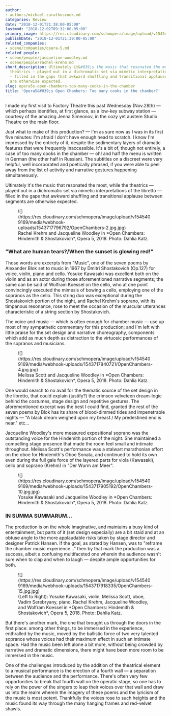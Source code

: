 ```yaml
---
author:
- authors/michael-zarathuscook.md
categories: Review
date: "2018-12-01T21:38:00-05:00"
lastmod: "2018-12-02T09:32:00-05:00"
primary_image: https://res.cloudinary.com/schmopera/image/upload/v1545409169/media/webhook-uploads/1543718324805/sqOpenChambers-8.jpg.jpg
publishDate: "2018-12-01T21:39:00-05:00"
related_companies:
- scene/companies/opera-5.md
related_people:
- scene/people/jacqueline-woodley.md
- scene/people/rachel-krehm.md
short_description: Ultimately it&#039;s the music that resonated the most, while the
  theatrics — played out in a dichromatic set via mimetic interpretations of the libretto
  — filled in the gaps that awkward shuffling and transitional applause between segments
  are otherwise expected.
slug: opera5s-open-chambers-too-many-cooks-in-the-chamber
title: 'Opera5&#039;s Open Chambers: Too many cooks in the chamber?'
---
```


I made my first visit to Factory Theatre this past Wednesday (Nov.28th) — which perhaps identifies, at first glance, as a low-key subway station — courtesy of the amazing Jenna Simeonov, in the cozy yet austere Studio Theatre on the main floor. 

Just what to make of this production? — I'm as sure now as I was in its first five minutes: I'm afraid I don't have enough head to scratch. I know I'm impressed by the entirety of it, despite the sedimentary layers of dramatic features that were frequently inaccessible. It's a bit of, though not entirely, a case of too many cooks in the chamber — oh! and half the menu is written in German (the other half in Russian). The subtitles on a discreet were very helpful, well incorporated and poetically phrased, if you were able to peel away from the list of activity and narrative gestures happening simultaneously. 

Ultimately it's the music that resonated the most, while the theatrics — played out in a dichromatic set via mimetic interpretations of the libretto — filled in the gaps that awkward shuffling and transitional applause between segments are otherwise expected.

<figure data-type="image">![](https://res.cloudinary.com/schmopera/image/upload/v1545409169/media/webhook-uploads/1543717796792/OpenChambers-2.jpg.jpg)
<figcaption>Rachel Krehm and Jacqueline Woodley in *Open Chambers: Hindemith & Shostakovich*, Opera 5, 2018. Photo: Dahlia Katz.</figcaption>
</figure>

### "What are human tears?/When the sunset is glowing red!"

Those words are excerpts from "Music", one of the seven poems by Alexander Blok set to music in 1967 by Dmitri Shostakovich (Op.127) for voice, violin, piano and cello. Yosuke Kawasaki was excellent both on the violin and as an actor during those aforementioned narrative segments; the same can be said of Wolfram Koessel on the cello, who at one point convincingly executed the mimesis of bowing a cello, employing one of the sopranos as the cello. This string duo was exceptional during the Shostakovich portion of the night, and Rachel Krehm's soprano, with its timpanous resonance, rose to meet the occasion of the muscular utterances characteristic of a string section by Shostakovich. 

The voice and music — which is often enough for chamber music — use up most of my sympathetic commentary for this production; and I'm left with little praise for the set design and narrative choreography, components which add as much depth as distraction to the virtuosic performances of the sopranos and musicians. 

<figure data-type="image">![](https://res.cloudinary.com/schmopera/image/upload/v1545409169/media/webhook-uploads/1543717840721/OpenChambers-4.jpg.jpg)
<figcaption>Melissa Scott and Jacqueline Woodley in *Open Chambers: Hindemith & Shostakovich*, Opera 5, 2018. Photo: Dahlia Katz.</figcaption>
</figure>

One would search to no avail for the thematic source of the set design in the libretto, that could explain (justify?) the crimson velveteen dream-logic behind the costumes, stage design and repetitive gestures. The aforementioned excerpt was the best I could find, granted the rest of the seven poems by Blok has its share of blood-dimmed tides and impenetrable nights — "A black dream weighed upon my breast./ My predestined end is near." etc...

Jacqueline Woodley's more measured expositional soprano was the outstanding voice for the Hindemith portion of the night. She maintained a compelling stage presence that made the room feel small and intimate throughout. Melissa Scott's performance was a stalwart marathonian effort on the oboe for Hindemith's Oboe Sonata, and continued to hold its own even during the full gale force of the layered parts for viola (Kawasaki), cello and soprano (Krehm) in "Der Wurm am Meer".

<figure data-type="image">![](https://res.cloudinary.com/schmopera/image/upload/v1545409169/media/webhook-uploads/1543717905192/OpenChambers-10.jpg.jpg)
<figcaption>Yosuke Kawasaki and Jacqueline Woodley in *Open Chambers: Hindemith & Shostakovich*, Opera 5, 2018. Photo: Dahlia Katz.</figcaption>
</figure>

### IN SUMMA SUMMARUM…

The production is on the whole imaginative, and maintains a busy kind of entertainment, but parts of it (set design especially) are a bit staid and at an obtuse angle to the more applaudable risks taken by stage director and designer Patrick Hansen. If the goal, as stated by Hansen, was to "reframe the chamber music experience..." then by that mark the production was a success, albeit a confusing multifaceted one wherein the audience wasn't sure when to clap and when to laugh — despite ample opportunities for both. 

<figure data-type="image">![](https://res.cloudinary.com/schmopera/image/upload/v1545409169/media/webhook-uploads/1543717918335/OpenChambers-15.jpg.jpg)
<figcaption>(Left  to  Right): Yosuke Kawasaki, violin, Melissa Scott, oboe, Vadim Serebryany, piano, Rachel Krehm, Jacqueline Woodley, and Wolfram Koessel in *Open Chambers: Hindemith & Shostakovich*, Opera 5, 2018. Photo: Dahlia Katz.</figcaption>
</figure>

But there's another mark, the one that brought us through the doors in the first place: among other things, to be immersed in the experience, enthralled by the music, moved by the ballistic force of two very talented sopranos whose voices had their maximum effect in such an intimate space.  Had the music been left alone a bit more, without being crowded by narrative and dramatic dimensions, there might have been more room to be immersed in the music. 

One of the challenges introduced by the addition of the theatrical element to a musical performance is the erection of a fourth wall — a separation between the audience and the performance. There's often very few opportunities to break that fourth wall on the operatic stage, so one has to rely on the power of the singers to leap their voices over that wall and draw us into the realm wherein the imagery of these poems and the lyricism of the music is most potent.  Thankfully the voices rose to such heights and the music found its way through the many hanging frames and red-velvet shawls. 

